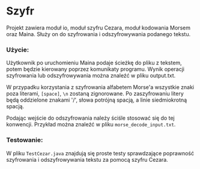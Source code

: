 # Szyfr
Projekt zawiera moduł io, moduł szyfru Cezara, moduł kodowania Morsem oraz Maina. Służy on do szyfrowania i odszyfrowywania podanego tekstu.
### Użycie:
Użytkownik po uruchomieniu Maina podaje ścieżkę do pliku z tekstem, potem będzie kierowany poprzez komunikaty programu. Wynik operacji szyfrowania lub odszyfrowywania można znaleźć w pliku output.txt.

W przypadku korzystania z szyfrowania alfabetem Morse'a wszystkie znaki poza literami, `[space]`, `\n` zostaną zignorowane. Po zaszyfrowaniu litery będą oddzielone znakami '/', słowa potrójną spacją, a linie siedmiokrotną spacją.

Podając wejście do odszyfrowania należy ściśle stosować się do tej konwencji. Przykład można znaleźć w pliku `morse_decode_input.txt`.
### Testowanie:
W pliku `TestCezar.java` znajdują się proste testy sprawdzające poprawność 
szyfrowania i odszyfrowywania tekstu za pomocą szyfru Cezara.
